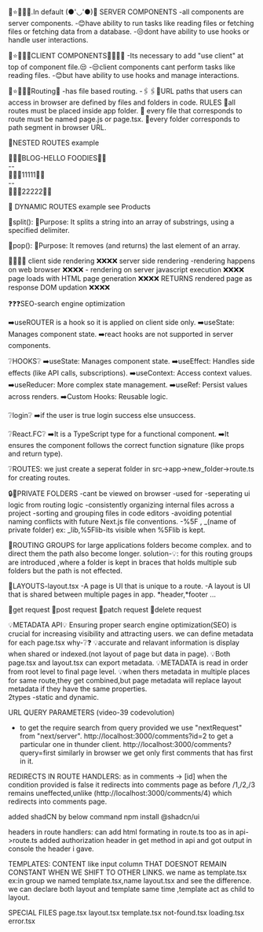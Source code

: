 🌟⭐💮💫✨.In default (●'◡'●)👋 SERVER COMPONENTS
-all components are server components.
-😊have ability to run tasks like reading files or fetching files or fetching data from a database.
-😒dont have ability to use hooks or handle user interactions.

🌟⭐💮💫✨CLIENT COMPONENTS🤷‍♀️🤷‍♂️
-Its necessary to add "use client" at top of component file.😒
-😒client components cant perform tasks like reading files.
-😊but have ability to use hooks and manage interactions.

🌟⭐💮💫✨Routing👋 
-has file based routing.
-🖇️🖇️🔗URL paths that users can access in browser are defined by files and folders in code.
RULES
🫰all routes must be placed inside app folder.
🫰 every file that corresponds to route must be named page.js or page.tsx.
🫰every folder corresponds to path segment in browser URL.

🥇NESTED ROUTES example
    <div>🍉🍅🍓BLOG-HELLO FOODIES🍇😋</div>
       -- <div>🍉🍅🍓11111🍇😋</div>
       -- <div>🍉🍅🍓22222🍇😋</div>

🥈 DYNAMIC ROUTES example
    see Products

🌟split():
    🫤Purpose: It splits a string into an array of substrings, using a specified delimiter.

🌟pop():
    🫤Purpose: It removes (and returns) the last element of an array.

🌟🌟🌟🌟
client side rendering                 ❌❌❌❌    server side rendering
-rendering happens on web browser     ❌❌❌❌      - rendering on server
javascript execution                  ❌❌❌❌       page loads with HTML
page generation                       ❌❌❌❌       RETURNS rendered page as response
DOM updation                          ❌❌❌❌ 


❓❓❓SEO-search engine optimization

➡️useROUTER is a hook so it is applied on client side only.
➡️useState: Manages component state.
➡️react hooks are not supported in server components. 


❔HOOKS❔
➡️useState: Manages component state.
➡️useEffect: Handles side effects (like API calls, subscriptions).
➡️useContext: Access context values.
➡️useReducer: More complex state management.
➡️useRef: Persist values across renders.
➡️Custom Hooks: Reusable logic.


❔login❔
➡️if the user is true login success else unsuccess.


❔React.FC❔
➡️It is a TypeScript type for a functional component.
➡️It ensures the component follows the correct function signature (like props and return type).


❔ROUTES:
we just create a seperat folder in src->app->new_folder->route.ts  for creating routes.

🔒🔐PRIVATE FOLDERS
-cant be viewed on browser
-used for
    -seperating ui logic from routing logic
    -consistently organizing internal files across a project
    -sorting and grouping files in code editors
    -avoiding potential naming conflicts with future Next.js file conventions.
    -%5F , _(name of private folder) 
        ex: _lib,%5Flib-its visible when %5Flib is kept.



🌟ROUTING GROUPS
for large applications folders become complex.
and to direct them the path also become longer.
solution-💡: for this routing groups are introduced ,where a folder is kept in braces that holds multiple sub folders but the path is not effected.


🌟LAYOUTS-layout.tsx
-A page is UI that is unique to a route.
-A layout is UI that is shared between multiple pages in app.
*header,*footer ...


🌟get request
🌟post request
🌟patch request
🌟delete request


💡METADATA API💡
Ensuring proper search engine optimization(SEO) is crucial for increasing visibility and attracting users.
we can define metadata for each page.tsx
why-❔❓
    💡accurate and relavant information is display when shared or indexed.(not layout of page but data in page).
    💡Both page.tsx and layout.tsx can export metadata.
     💡METADATA is read in order from root level to final page level.
      💡when thers metadata in multiple places for same route,they get combined,but page metadata will replace layout metadata if they have the same properties.   
      2types -static and dynamic.


URL QUERY PARAMETERS (video-39 codevolution)
- to get the  require search from query provided we use "nextRequest" from "next/server".
http://localhost:3000/comments?id=2 to get a particular one in thunder client.
http://localhost:3000/comments?query=first similarly in browser we get only first comments that has first in it.



REDIRECTS IN ROUTE HANDLERS:
as in comments -> [id] when the condition provided is false it redirects into comments page as before /1,/2,/3 remains uneffected,unlike (http://localhost:3000/comments/4) which redirects into comments page.

added shadCN by below command
npm install @shadcn/ui


headers in route handlers:
can add html formating in route.ts too as in api->route.ts
added authorization header in get method in api and got output in console the header i gave.

TEMPLATES:
CONTENT like input column THAT DOESNOT REMAIN CONSTANT WHEN WE SHIFT TO OTHER LINKS.
we name as template.tsx
ex:in group we named template.tsx,name layout.tsx and see the difference.
we can declare both layout and template same time ,template act as child to layout.

SPECIAL FILES
page.tsx
layout.tsx
template.tsx
not-found.tsx
loading.tsx
error.tsx



